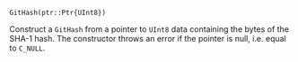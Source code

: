 ```
GitHash(ptr::Ptr{UInt8})
```

Construct a `GitHash` from a pointer to `UInt8` data containing the bytes of the SHA-1 hash. The constructor throws an error if the pointer is null, i.e. equal to `C_NULL`.
